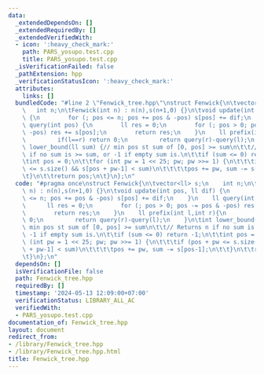 ```yaml
---
data:
  _extendedDependsOn: []
  _extendedRequiredBy: []
  _extendedVerifiedWith:
  - icon: ':heavy_check_mark:'
    path: PARS_yosupo.test.cpp
    title: PARS_yosupo.test.cpp
  _isVerificationFailed: false
  _pathExtension: hpp
  _verificationStatusIcon: ':heavy_check_mark:'
  attributes:
    links: []
  bundledCode: "#line 2 \"Fenwick_tree.hpp\"\nstruct Fenwick{\n\tvector<ll> s;\n \
    \   int n;\n\tFenwick(int n) : n(n),s(n+1,0) {}\n\tvoid update(int pos, ll dif)\
    \ {\n        for (; pos <= n; pos += pos & -pos) s[pos] += dif;\n    }\n    ll\
    \ query(int pos) {\n        ll res = 0;\n        for (; pos > 0; pos -= pos &\
    \ -pos) res += s[pos];\n        return res;\n    }\n    ll prefix(int l,int r){\n\
    \         if(l==r) return 0;\n         return query(r)-query(l);\n    }\n\tint\
    \ lower_bound(ll sum) {// min pos st sum of [0, pos] >= sum\n\t\t// Returns n\
    \ if no sum is >= sum, or -1 if empty sum is.\n\t\tif (sum <= 0) return -1;\n\t\
    \tint pos = 0;\n\t\tfor (int pw = 1 << 25; pw; pw >>= 1) {\n\t\t\tif (pos + pw\
    \ <= s.size() && s[pos + pw-1] < sum)\n\t\t\t\tpos += pw, sum -= s[pos-1];\n\t\
    \t}\n\t\treturn pos;\n\t}\n};\n"
  code: "#pragma once\nstruct Fenwick{\n\tvector<ll> s;\n    int n;\n\tFenwick(int\
    \ n) : n(n),s(n+1,0) {}\n\tvoid update(int pos, ll dif) {\n        for (; pos\
    \ <= n; pos += pos & -pos) s[pos] += dif;\n    }\n    ll query(int pos) {\n  \
    \      ll res = 0;\n        for (; pos > 0; pos -= pos & -pos) res += s[pos];\n\
    \        return res;\n    }\n    ll prefix(int l,int r){\n         if(l==r) return\
    \ 0;\n         return query(r)-query(l);\n    }\n\tint lower_bound(ll sum) {//\
    \ min pos st sum of [0, pos] >= sum\n\t\t// Returns n if no sum is >= sum, or\
    \ -1 if empty sum is.\n\t\tif (sum <= 0) return -1;\n\t\tint pos = 0;\n\t\tfor\
    \ (int pw = 1 << 25; pw; pw >>= 1) {\n\t\t\tif (pos + pw <= s.size() && s[pos\
    \ + pw-1] < sum)\n\t\t\t\tpos += pw, sum -= s[pos-1];\n\t\t}\n\t\treturn pos;\n\
    \t}\n};\n"
  dependsOn: []
  isVerificationFile: false
  path: Fenwick_tree.hpp
  requiredBy: []
  timestamp: '2024-05-13 12:09:00+07:00'
  verificationStatus: LIBRARY_ALL_AC
  verifiedWith:
  - PARS_yosupo.test.cpp
documentation_of: Fenwick_tree.hpp
layout: document
redirect_from:
- /library/Fenwick_tree.hpp
- /library/Fenwick_tree.hpp.html
title: Fenwick_tree.hpp
---
```


